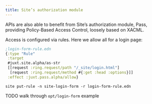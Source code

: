 ```yaml
---
title: Site’s authorization module
---
```


APIs are also able to benefit from Site’s authorization module, Pass, providing Policy-Based Access Control, loosely based on XACML.

Access is configured via rules. Here we allow all for a login page:

```clojure
;login-form-rule.edn
{:type "Rule"
 :target
 #juxt.site.alpha/as-str
 [[request :ring.request/path "/_site/login.html"]
  [request :ring.request/method #{:get :head :options}]]
 :effect :juxt.pass.alpha/allow}
```
```shell
site put-rule -n site-login-form -r login-form-rule.edn
```

TODO walk through `opt/login-form` example